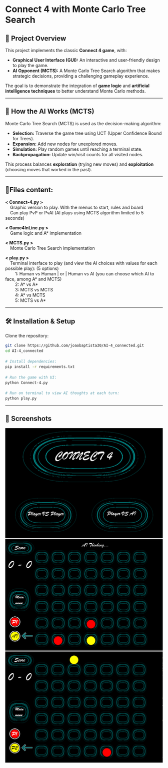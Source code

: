 # Connect 4 with Monte Carlo Tree Search

## 🎯 Project Overview
This project implements the classic **Connect 4 game**, with:

- **Graphical User Interface (GUI):** An interactive and user-friendly design to play the game.  
- **AI Opponent (MCTS):** A Monte Carlo Tree Search algorithm that makes strategic decisions, providing a challenging gameplay experience.  

The goal is to demonstrate the integration of **game logic** and **artificial intelligence techniques** to better understand Monte Carlo methods.

---

## 🧠 How the AI Works (MCTS)
Monte Carlo Tree Search (MCTS) is used as the decision-making algorithm:

- **Selection:** Traverse the game tree using UCT (Upper Confidence Bound for Trees).  
- **Expansion:** Add new nodes for unexplored moves.  
- **Simulation:** Play random games until reaching a terminal state.  
- **Backpropagation:** Update win/visit counts for all visited nodes.  

This process balances **exploration** (trying new moves) and **exploitation** (choosing moves that worked in the past).

---

## 📂Files content:

**< Connect-4.py >**  
&nbsp;&nbsp;&nbsp;&nbsp;Graphic version to play. With the menus to start, rules and board  
&nbsp;&nbsp;&nbsp;&nbsp;Can play PvP or PvAI (AI plays using MCTS algorithm limited to 5 seconds)  

**< Game4InLine.py >**  
&nbsp;&nbsp;&nbsp;&nbsp;Game logic and A* implementation  

**< MCTS.py >**  
&nbsp;&nbsp;&nbsp;&nbsp;Monte Carlo Tree Search implementation  

**< play.py >**  
&nbsp;&nbsp;&nbsp;&nbsp;Terminal interface to play (and view the AI choices with values for each possible play): (5 options)  
&nbsp;&nbsp;&nbsp;&nbsp;&nbsp;&nbsp;&nbsp;&nbsp;1: Human vs Human | or | Human vs AI (you can choose which AI to face, among A* and MCTS)  
&nbsp;&nbsp;&nbsp;&nbsp;&nbsp;&nbsp;&nbsp;&nbsp;2: A* vs A*  
&nbsp;&nbsp;&nbsp;&nbsp;&nbsp;&nbsp;&nbsp;&nbsp;3: MCTS vs MCTS  
&nbsp;&nbsp;&nbsp;&nbsp;&nbsp;&nbsp;&nbsp;&nbsp;4: A* vs MCTS  
&nbsp;&nbsp;&nbsp;&nbsp;&nbsp;&nbsp;&nbsp;&nbsp;5: MCTS vs A*  

---

## 🛠️ Installation & Setup

Clone the repository:
```bash
git clone https://github.com/joaobaptista30/AI-4_connected.git
cd AI-4_connected

# Install dependencies:
pip install -r requirements.txt

# Run the game with UI:
python Connect-4.py

# Run on terminal to view AI thoughts at each turn:
python play.py
```

---

## 📸 Screenshots

![Start Menu](assets/readme_imgs/image.png)  
![Player vs AI](assets/readme_imgs/image-2.png)  
![Player vs Player](assets/readme_imgs/image-1.png)
